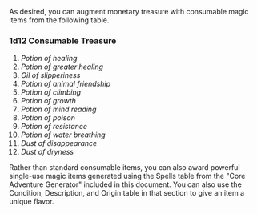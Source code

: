As desired, you can augment monetary treasure with consumable magic items from the following table.

### 1d12 Consumable Treasure

1. _Potion of healing_
2. _Potion of greater healing_
3. _Oil of slipperiness_
4. _Potion of animal friendship_
5. _Potion of climbing_
6. _Potion of growth_
7. _Potion of mind reading_
8. _Potion of poison_
9. _Potion of resistance_
10. _Potion of water breathing_
11. _Dust of disappearance_
12. _Dust of dryness_

Rather than standard consumable items, you can also award powerful single-use magic items generated using the Spells table from the "Core Adventure Generator" included in this document. You can also use the Condition, Description, and Origin table in that section to give an item a unique flavor.